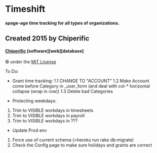 # Timeshift
#### spage-age time tracking for all types of organizations.

## Created 2015 by Chiperific
#### [Chiperific](http://chiperific.com) \[software\]\[web\]\[database\]
&copy; under the [MIT License](http://opensource.org/licenses/MIT)


To Do:
* Grant time tracking:
1.1 CHANGE TO "ACCOUNT"
1.2 Make Account come before Category in _user_form (and deal with col-* horizontal collapse (wrap in row))
1.3 Delete bad Categories

* Protecting weekdays:
1. Trim to VISIBLE workdays in timesheets
2. Trim to VISIBLE workdays in payroll
3. Trim to VISIBLE workdays in ???

* Update Prod env
1. Force use of current schema (>heroku run rake db:migrate)
2. Check the Config page to make sure holidays and grants are correct

